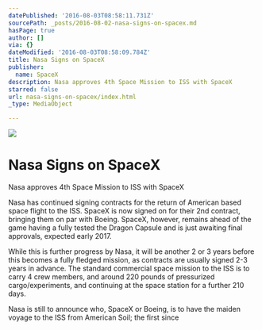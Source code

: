```yaml
---
datePublished: '2016-08-03T08:58:11.731Z'
sourcePath: _posts/2016-08-02-nasa-signs-on-spacex.md
hasPage: true
author: []
via: {}
dateModified: '2016-08-03T08:58:09.784Z'
title: Nasa Signs on SpaceX
publisher:
  name: SpaceX
description: Nasa approves 4th Space Mission to ISS with SpaceX
starred: false
url: nasa-signs-on-spacex/index.html
_type: MediaObject

---
```

![](https://the-grid-user-content.s3-us-west-2.amazonaws.com/c54f1274-ee08-4dd8-a4d9-ff788bc659e3.jpg)

# Nasa Signs on SpaceX

Nasa approves 4th Space Mission to ISS with SpaceX

Nasa has continued signing contracts for the return of American based space flight to the ISS. SpaceX is now signed on for their 2nd contract, bringing them on par with Boeing. SpaceX, however, remains ahead of the game having a fully tested the Dragon Capsule and is just awaiting final approvals, expected early 2017\.

While this is further progress by Nasa, it will be another 2 or 3 years before this becomes a fully fledged mission, as contracts are usually signed 2-3 years in advance. The standard commercial space mission to the ISS is to carry 4 crew members, and around 220 pounds of pressurized cargo/experiments, and continuing at the space station for a further 210 days.

Nasa is still to announce who, SpaceX or Boeing, is to have the maiden voyage to the ISS from American Soil; the first since